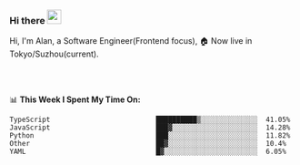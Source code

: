 ### Hi there <img src="https://media.giphy.com/media/hvRJCLFzcasrR4ia7z/giphy.gif" width="25px">

<!-- ![visitors](https://visitor-badge.glitch.me/badge?page_id=dislfyer.dislfyer) -->

Hi, I'm Alan, a Software Engineer(Frontend focus), 🏠 Now live in Tokyo/Suzhou(current).

<br/>
<br/>

📊 **This Week I Spent My Time On:**


<!--START_SECTION:waka-->

```text
TypeScript                          ██████████▒░░░░░░░░░░░░░░  41.05%
JavaScript                          ███▓░░░░░░░░░░░░░░░░░░░░░  14.28%
Python                              ███░░░░░░░░░░░░░░░░░░░░░░  11.82%
Other                               ██▓░░░░░░░░░░░░░░░░░░░░░░  10.4%
YAML                                █▓░░░░░░░░░░░░░░░░░░░░░░░  6.05%
```

<!--END_SECTION:waka-->

<!--
**About Me:**
 -->
